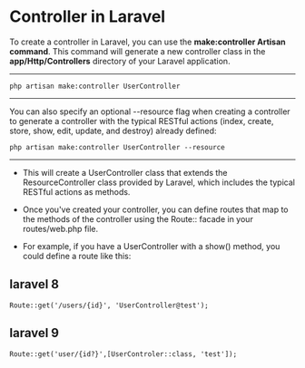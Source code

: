 # Controller in Laravel

To create a controller in Laravel, you can use the **make:controller Artisan command**. This command will generate a new controller class in the **app/Http/Controllers** directory of your Laravel application.

<hr>

```
php artisan make:controller UserController
```
<hr>

You can also specify an optional --resource flag when creating a controller to generate a controller with the typical RESTful actions (index, create, store, show, edit, update, and destroy) already defined:

```
php artisan make:controller UserController --resource
```
<hr>

- This will create a UserController class that extends the ResourceController class provided by Laravel, which includes the typical RESTful actions as methods.

- Once you've created your controller, you can define routes that map to the methods of the controller using the Route:: facade in your routes/web.php file.

- For example, if you have a UserController with a show() method, you could define a route like this:

## laravel 8

```
Route::get('/users/{id}', 'UserController@test');

```
## laravel 9 

```
Route::get('user/{id?}',[UserControler::class, 'test']);
```


